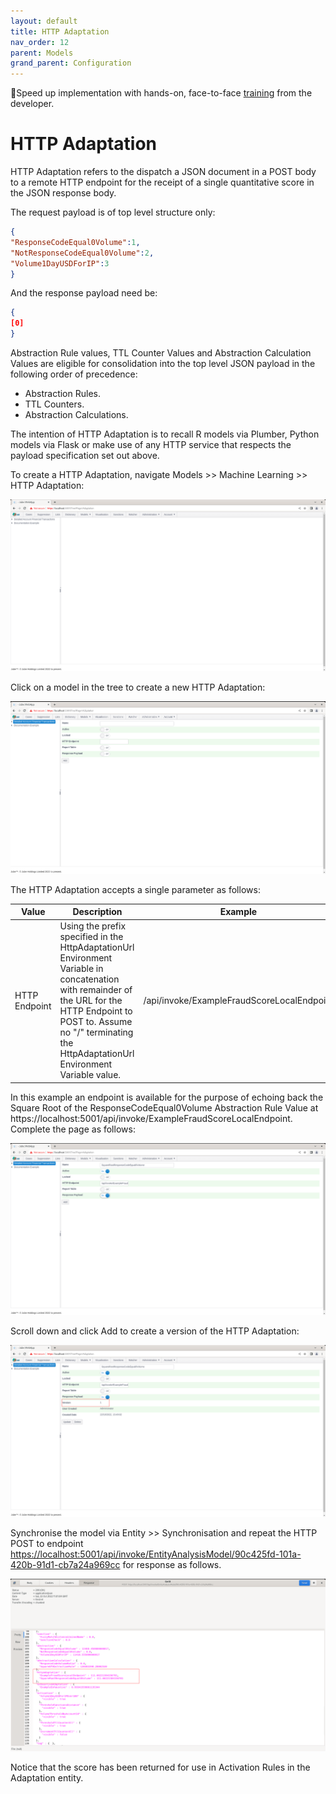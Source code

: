 ```yaml
---
layout: default
title: HTTP Adaptation
nav_order: 12
parent: Models
grand_parent: Configuration
---
```


🚀Speed up implementation with hands-on, face-to-face [training](https://www.jube.io/training) from the developer.

# HTTP Adaptation
HTTP Adaptation refers to the dispatch a JSON document in a POST body to a remote HTTP endpoint for the receipt of a single quantitative score in the JSON response body.  

The request payload is of top level structure only:

``` json
{
"ResponseCodeEqual0Volume":1,
"NotResponseCodeEqual0Volume":2,
"Volume1DayUSDForIP":3
}
```

And the response payload need be:

``` json
{
[0]
}
```

Abstraction Rule values, TTL Counter Values and Abstraction Calculation Values are eligible for consolidation into the top level JSON payload in the following order of precedence:

* Abstraction Rules.
* TTL Counters.
* Abstraction Calculations.

The intention of HTTP Adaptation is to recall R models via Plumber,  Python models via Flask or make use of any HTTP service that respects the payload specification set out above.

To create a HTTP Adaptation,  navigate Models >> Machine Learning >> HTTP Adaptation:

![Image](HTTPAdaptationTopOfTree.png)

Click on a model in the tree to create a new HTTP Adaptation:

![Image](EmptyHTTPAdaptation.png)

The HTTP Adaptation accepts a single parameter as follows:

| Value         | Description                                                                                                                                                                                                                        | Example                                    |
|---------------|------------------------------------------------------------------------------------------------------------------------------------------------------------------------------------------------------------------------------------|--------------------------------------------|
| HTTP Endpoint | Using the prefix specified in the HttpAdaptationUrl Environment Variable in concatenation with remainder of the URL for the HTTP Endpoint to POST to.  Assume no "/" terminating the HttpAdaptationUrl Environment Variable value. | /api/invoke/ExampleFraudScoreLocalEndpoint |

In this example an endpoint is available for the purpose of echoing back the Square Root of the ResponseCodeEqual0Volume Abstraction Rule Value at https://localhost:5001/api/invoke/ExampleFraudScoreLocalEndpoint.  Complete the page as follows:

![Image](ExampleHTTPAdaptation.png)

Scroll down and click Add to create a version of the HTTP Adaptation:

![Image](VersionOfHttpAdaptation.png)

Synchronise the model via Entity >> Synchronisation and repeat the HTTP POST to endpoint [https://localhost:5001/api/invoke/EntityAnalysisModel/90c425fd-101a-420b-91d1-cb7a24a969cc](https://localhost:5001/api/invoke/EntityAnalysisModel/90c425fd-101a-420b-91d1-cb7a24a969cc) for response as follows.

![Image](HTTPAdaptationResponse.png)

Notice that the score has been returned for use in Activation Rules in the Adaptation entity.

